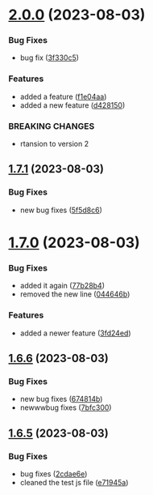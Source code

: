 # [2.0.0](https://github.com/jlsude/testing-release/compare/v1.7.1...v2.0.0) (2023-08-03)


### Bug Fixes

* bug fix ([3f330c5](https://github.com/jlsude/testing-release/commit/3f330c53803ab61baaa7e219f1af5fc542e65026))


### Features

* added a feature ([f1e04aa](https://github.com/jlsude/testing-release/commit/f1e04aa9a13f4905fd2db3aa9fdc0088b85d3f26))
* added a new feature ([d428150](https://github.com/jlsude/testing-release/commit/d42815051c475a1e1ee2a20a7dd7dcb861bf3160))


### BREAKING CHANGES

* rtansion to version 2



## [1.7.1](https://github.com/jlsude/testing-release/compare/v1.7.0...v1.7.1) (2023-08-03)


### Bug Fixes

* new bug fixes ([5f5d8c6](https://github.com/jlsude/testing-release/commit/5f5d8c69d4ac98615b64305ff90e38f39fc3eafa))



# [1.7.0](https://github.com/jlsude/testing-release/compare/v1.6.6...v1.7.0) (2023-08-03)


### Bug Fixes

* added it again ([77b28b4](https://github.com/jlsude/testing-release/commit/77b28b47a8a4d43bb4785001840b4c287196ff7f))
* removed the new line ([044646b](https://github.com/jlsude/testing-release/commit/044646b410b25b751a0f4f358836082a8b3a9102))


### Features

* added a newer feature ([3fd24ed](https://github.com/jlsude/testing-release/commit/3fd24edc780be5b074cdd6edec2c9aa165f51304))



## [1.6.6](https://github.com/jlsude/testing-release/compare/v1.6.5...v1.6.6) (2023-08-03)


### Bug Fixes

* new bug fixes ([674814b](https://github.com/jlsude/testing-release/commit/674814b235e28d970fc332dcabf7320a2eb1461e))
* newwwbug fixes ([7bfc300](https://github.com/jlsude/testing-release/commit/7bfc300725fdd847127525628a1d81ecf705946e))



## [1.6.5](https://github.com/jlsude/testing-release/compare/v1.6.4...v1.6.5) (2023-08-03)


### Bug Fixes

* bug fixes ([2cdae6e](https://github.com/jlsude/testing-release/commit/2cdae6e8e7bd5a3779e20cbe1581389c1e9500d3))
* cleaned the test js file ([e71945a](https://github.com/jlsude/testing-release/commit/e71945ab7bf462409d514aee6c1c2e319ff39607))



